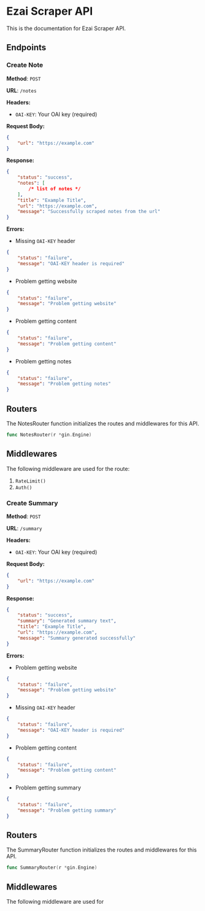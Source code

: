 # Ezai Scraper API

This is the documentation for Ezai Scraper API.

## Endpoints

### Create Note

**Method**: `POST`

**URL**: `/notes`

**Headers:**

-   `OAI-KEY`: Your OAI key (required)

**Request Body:**

```json
{
    "url": "https://example.com"
}
```

**Response:**

```json
{
    "status": "success",
    "notes": [
        /* list of notes */
    ],
    "title": "Example Title",
    "url": "https://example.com",
    "message": "Successfully scraped notes from the url"
}
```

**Errors:**

-   Missing `OAI-KEY` header

```json
{
    "status": "failure",
    "message": "OAI-KEY header is required"
}
```

-   Problem getting website

```json
{
    "status": "failure",
    "message": "Problem getting website"
}
```

-   Problem getting content

```json
{
    "status": "failure",
    "message": "Problem getting content"
}
```

-   Problem getting notes

```json
{
    "status": "failure",
    "message": "Problem getting notes"
}
```

## Routers

The NotesRouter function initializes the routes and middlewares for this API.

```go
func NotesRouter(r *gin.Engine)
```

## Middlewares

The following middleware are used for the route:

1. `RateLimit()`
2. `Auth()`

### Create Summary

**Method**: `POST`

**URL**: `/summary`

**Headers:**

-   `OAI-KEY`: Your OAI key (required)

**Request Body:**

```json
{
    "url": "https://example.com"
}
```

**Response:**

```json
{
    "status": "success",
    "summary": "Generated summary text",
    "title": "Example Title",
    "url": "https://example.com",
    "message": "Summary generated successfully"
}
```

**Errors:**

-   Problem getting website

```json
{
    "status": "failure",
    "message": "Problem getting website"
}
```

-   Missing `OAI-KEY` header

```json
{
    "status": "failure",
    "message": "OAI-KEY header is required"
}
```

-   Problem getting content

```json
{
    "status": "failure",
    "message": "Problem getting content"
}
```

-   Problem getting summary

```json
{
    "status": "failure",
    "message": "Problem getting summary"
}
```

## Routers

The SummaryRouter function initializes the routes and middlewares for this API.

```go
func SummaryRouter(r *gin.Engine)
```

## Middlewares

The following middleware are used for
